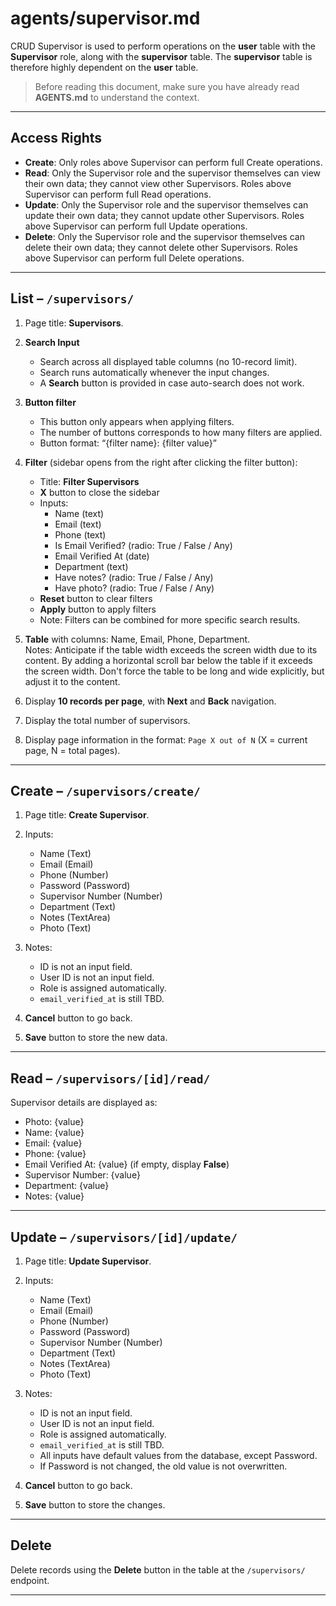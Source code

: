 # agents/supervisor.md 

CRUD Supervisor is used to perform operations on the **user** table with the **Supervisor** role, along with the **supervisor** table. The **supervisor** table is therefore highly dependent on the **user** table.

> Before reading this document, make sure you have already read **AGENTS.md** to understand the context.

---

## Access Rights
* **Create**: Only roles above Supervisor can perform full Create operations.  
* **Read**: Only the Supervisor role and the supervisor themselves can view their own data; they cannot view other Supervisors. Roles above Supervisor can perform full Read operations.  
* **Update**: Only the Supervisor role and the supervisor themselves can update their own data; they cannot update other Supervisors. Roles above Supervisor can perform full Update operations.  
* **Delete**: Only the Supervisor role and the supervisor themselves can delete their own data; they cannot delete other Supervisors. Roles above Supervisor can perform full Delete operations.  

---

## List – `/supervisors/`

1. Page title: **Supervisors**.  

2. **Search Input**  
   * Search across all displayed table columns (no 10-record limit).  
   * Search runs automatically whenever the input changes.  
   * A **Search** button is provided in case auto-search does not work.

3. **Button filter**
   * This button only appears when applying filters.
   * The number of buttons corresponds to how many filters are applied.
   * Button format: “{filter name}: {filter value}”

4. **Filter** (sidebar opens from the right after clicking the filter button):  
   * Title: **Filter Supervisors**  
   * **X** button to close the sidebar  
   * Inputs:  
     * Name (text)  
     * Email (text)  
     * Phone (text)  
     * Is Email Verified? (radio: True / False / Any)  
     * Email Verified At (date)  
     * Department (text)  
     * Have notes? (radio: True / False / Any)  
     * Have photo? (radio: True / False / Any)  
   * **Reset** button to clear filters  
   * **Apply** button to apply filters  
   * Note: Filters can be combined for more specific search results.  

5. **Table** with columns: Name, Email, Phone, Department.  
Notes: Anticipate if the table width exceeds the screen width due to its content. By adding a horizontal scroll bar below the table if it exceeds the screen width. Don't force the table to be long and wide explicitly, but adjust it to the content.

6. Display **10 records per page**, with **Next** and **Back** navigation.  

7. Display the total number of supervisors.  

8. Display page information in the format: `Page X out of N` (X = current page, N = total pages).  

---

## Create – `/supervisors/create/`

1. Page title: **Create Supervisor**.  

2. Inputs:  
   * Name (Text)  
   * Email (Email)  
   * Phone (Number)  
   * Password (Password)  
   * Supervisor Number (Number)  
   * Department (Text)  
   * Notes (TextArea)  
   * Photo (Text)  

3. Notes:  
   * ID is not an input field.  
   * User ID is not an input field.  
   * Role is assigned automatically.  
   * `email_verified_at` is still TBD.  

4. **Cancel** button to go back.  

5. **Save** button to store the new data.  

---

## Read – `/supervisors/[id]/read/`

Supervisor details are displayed as:  
* Photo: {value}  
* Name: {value}  
* Email: {value}  
* Phone: {value}  
* Email Verified At: {value} (if empty, display **False**)  
* Supervisor Number: {value}  
* Department: {value}  
* Notes: {value}  

---

## Update – `/supervisors/[id]/update/`

1. Page title: **Update Supervisor**.  

2. Inputs:  
   * Name (Text)  
   * Email (Email)  
   * Phone (Number)  
   * Password (Password)  
   * Supervisor Number (Number)  
   * Department (Text)  
   * Notes (TextArea)  
   * Photo (Text)  

3. Notes:  
   * ID is not an input field.  
   * User ID is not an input field.  
   * Role is assigned automatically.  
   * `email_verified_at` is still TBD.  
   * All inputs have default values from the database, except Password.  
   * If Password is not changed, the old value is not overwritten.  

4. **Cancel** button to go back.  

5. **Save** button to store the changes.  

---

## Delete

Delete records using the **Delete** button in the table at the `/supervisors/` endpoint.  

---
 